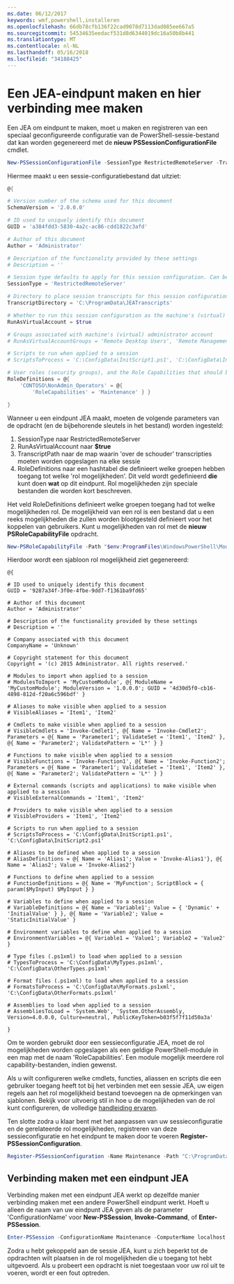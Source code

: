 ```yaml
---
ms.date: 06/12/2017
keywords: wmf,powershell,installeren
ms.openlocfilehash: 66db78cfb136f22cad9078d7113dad085ee667a5
ms.sourcegitcommit: 54534635eedacf531d8d6344019dc16a50b8b441
ms.translationtype: MT
ms.contentlocale: nl-NL
ms.lasthandoff: 05/16/2018
ms.locfileid: "34188425"
---
```

# <a name="creating-and-connecting-to-a-jea-endpoint"></a>Een JEA-eindpunt maken en hier verbinding mee maken
Een JEA om eindpunt te maken, moet u maken en registreren van een speciaal geconfigureerde configuratie van de PowerShell-sessie-bestand dat kan worden gegenereerd met de **nieuw PSSessionConfigurationFile** cmdlet.

```powershell
New-PSSessionConfigurationFile -SessionType RestrictedRemoteServer -TranscriptDirectory "C:\ProgramData\JEATranscripts" -RunAsVirtualAccount -RoleDefinitions @{ 'CONTOSO\NonAdmin_Operators' = @{ RoleCapabilities = 'Maintenance' }} -Path "$env:ProgramData\JEAConfiguration\Demo.pssc"
```

Hiermee maakt u een sessie-configuratiebestand dat uitziet:
```powershell
@{

# Version number of the schema used for this document
SchemaVersion = '2.0.0.0'

# ID used to uniquely identify this document
GUID = 'a384fdd3-5830-4a2c-ac86-cdd1822c3afd'

# Author of this document
Author = 'Administrator'

# Description of the functionality provided by these settings
# Description = ''

# Session type defaults to apply for this session configuration. Can be 'RestrictedRemoteServer' (recommended), 'Empty', or 'Default'
SessionType = 'RestrictedRemoteServer'

# Directory to place session transcripts for this session configuration
TranscriptDirectory = 'C:\ProgramData\JEATranscripts'

# Whether to run this session configuration as the machine's (virtual) administrator account
RunAsVirtualAccount = $true

# Groups associated with machine's (virtual) administrator account
# RunAsVirtualAccountGroups = 'Remote Desktop Users', 'Remote Management Users'

# Scripts to run when applied to a session
# ScriptsToProcess = 'C:\ConfigData\InitScript1.ps1', 'C:\ConfigData\InitScript2.ps1'

# User roles (security groups), and the Role Capabilities that should be applied to them when applied to a session
RoleDefinitions = @{
    'CONTOSO\NonAdmin_Operators' = @{
        'RoleCapabilities' = 'Maintenance' } }

}
```
Wanneer u een eindpunt JEA maakt, moeten de volgende parameters van de opdracht (en de bijbehorende sleutels in het bestand) worden ingesteld:
1.  SessionType naar RestrictedRemoteServer
2.  RunAsVirtualAccount naar **$true**
3.  TranscriptPath naar de map waarin 'over de schouder' transcripties moeten worden opgeslagen na elke sessie
4.  RoleDefinitions naar een hashtabel die definieert welke groepen hebben toegang tot welke 'rol mogelijkheden'.  Dit veld wordt gedefinieerd **die** kunt doen **wat** op dit eindpunt.   Rol mogelijkheden zijn speciale bestanden die worden kort beschreven.


Het veld RoleDefinitions definieert welke groepen toegang had tot welke mogelijkheden rol.  De mogelijkheid van een rol is een bestand dat u een reeks mogelijkheden die zullen worden blootgesteld definieert voor het koppelen van gebruikers.  Kunt u mogelijkheden van rol met de **nieuw PSRoleCapabilityFile** opdracht.

```powershell
New-PSRoleCapabilityFile -Path "$env:ProgramFiles\WindowsPowerShell\Modules\DemoModule\RoleCapabilities\Maintenance.psrc"
```

Hierdoor wordt een sjabloon rol mogelijkheid ziet gegenereerd:
```
@{

# ID used to uniquely identify this document
GUID = '9287a34f-3f0e-4fbe-9dd7-f1361ba9fd65'

# Author of this document
Author = 'Administrator'

# Description of the functionality provided by these settings
# Description = ''

# Company associated with this document
CompanyName = 'Unknown'

# Copyright statement for this document
Copyright = '(c) 2015 Administrator. All rights reserved.'

# Modules to import when applied to a session
# ModulesToImport = 'MyCustomModule', @{ ModuleName = 'MyCustomModule'; ModuleVersion = '1.0.0.0'; GUID = '4d30d5f0-cb16-4898-812d-f20a6c596bdf' }

# Aliases to make visible when applied to a session
# VisibleAliases = 'Item1', 'Item2'

# Cmdlets to make visible when applied to a session
# VisibleCmdlets = 'Invoke-Cmdlet1', @{ Name = 'Invoke-Cmdlet2'; Parameters = @{ Name = 'Parameter1'; ValidateSet = 'Item1', 'Item2' }, @{ Name = 'Parameter2'; ValidatePattern = 'L*' } }

# Functions to make visible when applied to a session
# VisibleFunctions = 'Invoke-Function1', @{ Name = 'Invoke-Function2'; Parameters = @{ Name = 'Parameter1'; ValidateSet = 'Item1', 'Item2' }, @{ Name = 'Parameter2'; ValidatePattern = 'L*' } }

# External commands (scripts and applications) to make visible when applied to a session
# VisibleExternalCommands = 'Item1', 'Item2'

# Providers to make visible when applied to a session
# VisibleProviders = 'Item1', 'Item2'

# Scripts to run when applied to a session
# ScriptsToProcess = 'C:\ConfigData\InitScript1.ps1', 'C:\ConfigData\InitScript2.ps1'

# Aliases to be defined when applied to a session
# AliasDefinitions = @{ Name = 'Alias1'; Value = 'Invoke-Alias1'}, @{ Name = 'Alias2'; Value = 'Invoke-Alias2'}

# Functions to define when applied to a session
# FunctionDefinitions = @{ Name = 'MyFunction'; ScriptBlock = { param($MyInput) $MyInput } }

# Variables to define when applied to a session
# VariableDefinitions = @{ Name = 'Variable1'; Value = { 'Dynamic' + 'InitialValue' } }, @{ Name = 'Variable2'; Value = 'StaticInitialValue' }

# Environment variables to define when applied to a session
# EnvironmentVariables = @{ Variable1 = 'Value1'; Variable2 = 'Value2' }

# Type files (.ps1xml) to load when applied to a session
# TypesToProcess = 'C:\ConfigData\MyTypes.ps1xml', 'C:\ConfigData\OtherTypes.ps1xml'

# Format files (.ps1xml) to load when applied to a session
# FormatsToProcess = 'C:\ConfigData\MyFormats.ps1xml', 'C:\ConfigData\OtherFormats.ps1xml'

# Assemblies to load when applied to a session
# AssembliesToLoad = 'System.Web', 'System.OtherAssembly, Version=4.0.0.0, Culture=neutral, PublicKeyToken=b03f5f7f11d50a3a'

}

```
Om te worden gebruikt door een sessieconfiguratie JEA, moet de rol mogelijkheden worden opgeslagen als een geldige PowerShell-module in een map met de naam 'RoleCapabilities'. Een module mogelijk meerdere rol capability-bestanden, indien gewenst.

Als u wilt configureren welke cmdlets, functies, aliassen en scripts die een gebruiker toegang heeft tot bij het verbinden met een sessie JEA, uw eigen regels aan het rol mogelijkheid bestand toevoegen na de opmerkingen van sjablonen. Bekijk voor uitvoerig stil in hoe u de mogelijkheden van de rol kunt configureren, de volledige [handleiding ervaren](http://aka.ms/JEA).

Ten slotte zodra u klaar bent met het aanpassen van uw sessieconfiguratie en de gerelateerde rol mogelijkheden, registreren van deze sessieconfiguratie en het eindpunt te maken door te voeren **Register-PSSessionConfiguration**.

```powershell
Register-PSSessionConfiguration -Name Maintenance -Path "C:\ProgramData\JEAConfiguration\Demo.pssc"
```

## <a name="connect-to-a-jea-endpoint"></a>Verbinding maken met een eindpunt JEA
Verbinding maken met een eindpunt JEA werkt op dezelfde manier verbinding maken met een andere PowerShell eindpunt werkt.  Hoeft u alleen de naam van uw eindpunt JEA geven als de parameter 'ConfigurationName' voor **New-PSSession**, **Invoke-Command**, of **Enter-PSSession**.

```powershell
Enter-PSSession -ConfigurationName Maintenance -ComputerName localhost
```
Zodra u hebt gekoppeld aan de sessie JEA, kunt u zich beperkt tot de opdrachten wilt plaatsen in de rol mogelijkheden die u toegang tot hebt uitgevoerd. Als u probeert een opdracht is niet toegestaan voor uw rol uit te voeren, wordt er een fout optreden.
